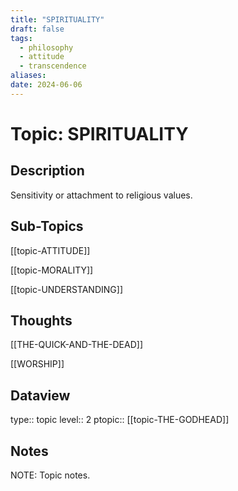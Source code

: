 ```yaml
---
title: "SPIRITUALITY"
draft: false
tags:
  - philosophy
  - attitude
  - transcendence
aliases: 
date: 2024-06-06
---
```

# Topic: SPIRITUALITY 
## Description
Sensitivity or attachment to religious values.

## Sub-Topics

[[topic-ATTITUDE]]

[[topic-MORALITY]]

[[topic-UNDERSTANDING]]

## Thoughts
[[THE-QUICK-AND-THE-DEAD]]

[[WORSHIP]]

## Dataview
type:: topic
level:: 2
ptopic:: [[topic-THE-GODHEAD]]

## Notes
NOTE: Topic notes.